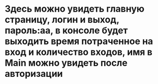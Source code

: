 # Здесь можно увидеть главную страницу, логин и выход, пароль:aa, в консоле будет выходить время потраченное на вход и количество входов, имя в Main можно увидеть после авторизации
